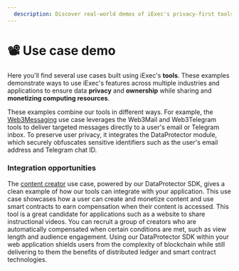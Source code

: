 ```yaml
---
  description: Discover real-world demos of iExec's privacy-first tools like DataProtector and Web3Mail. Learn how to empower users to monetize their data, protect personal info, and integrate confidential computing into your apps with seamless TypeScript and Web3 support.
---
```


# 📽 Use case demo

Here you'll find several use cases built using iExec's **tools**. These examples
demonstrate ways to use iExec's features across multiple industries and
applications to ensure data **privacy** and **ownership** while sharing and
**monetizing computing resources**.

These examples combine our tools in different ways. For example, the
[Web3Messaging](./use-case-demo/web3messaging.md) use case leverages the
Web3Mail and Web3Telegram tools to deliver targeted messages directly to a
user's email or Telegram inbox. To preserve user privacy, it integrates the
DataProtector module, which securely obfuscates sensitive identifiers such as
the user's email address and Telegram chat ID.

### Integration opportunities

The [content creator](./use-case-demo/content-creator.md) use case, powered by
our DataProtector SDK, gives a clean example of how our tools can integrate with
your application. This use case showcases how a user can create and monetize
content and use smart contracts to earn compensation when their content is
accessed. This tool is a great candidate for applications such as a website to
share instructional videos. You can recruit a group of creators who are
automatically compensated when certain conditions are met, such as view length
and audience engagement. Using our DataProtector SDK within your web application
shields users from the complexity of blockchain while still delivering to them
the benefits of distributed ledger and smart contract technologies.
